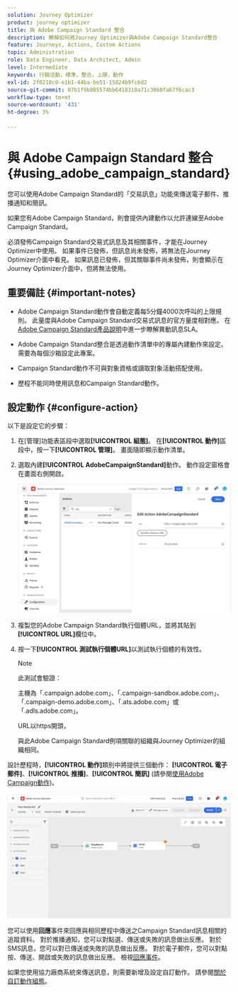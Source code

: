 ```yaml
---
solution: Journey Optimizer
product: journey optimizer
title: 與 Adobe Campaign Standard 整合
description: 瞭解如何將Journey Optimizer與Adobe Campaign Standard整合
feature: Journeys, Actions, Custom Actions
topic: Administration
role: Data Engineer, Data Architect, Admin
level: Intermediate
keywords: 行銷活動，標準，整合，上限，動作
exl-id: 2f0218c9-e1b1-44ba-be51-15824b9fc6d2
source-git-commit: 07b1f9b885574bb6418310a71c3060fa67f6cac3
workflow-type: tm+mt
source-wordcount: '431'
ht-degree: 3%

---
```


# 與 Adobe Campaign Standard 整合 {#using_adobe_campaign_standard}

您可以使用Adobe Campaign Standard的「交易訊息」功能來傳送電子郵件、推播通知和簡訊。

如果您有Adobe Campaign Standard，則會提供內建動作以允許連線至Adobe Campaign Standard。

必須發佈Campaign Standard交易式訊息及其相關事件，才能在Journey Optimizer中使用。 如果事件已發佈，但訊息尚未發佈，將無法在Journey Optimizer介面中看見。 如果訊息已發佈，但其關聯事件尚未發佈，則會顯示在Journey Optimizer介面中，但將無法使用。

## 重要備註 {#important-notes}

* Adobe Campaign Standard動作會自動定義每5分鐘4000次呼叫的上限規則。 此量度與Adobe Campaign Standard交易式訊息的官方量度相對應。 在[Adobe Campaign Standard產品說明](https://helpx.adobe.com/tw/legal/product-descriptions/campaign-standard.html)中進一步瞭解異動訊息SLA。

* Adobe Campaign Standard整合是透過動作清單中的專屬內建動作來設定。 需要為每個沙箱設定此專案。

* Campaign Standard動作不可與對象資格或讀取對象活動搭配使用。

* 歷程不能同時使用訊息和Campaign Standard動作。

## 設定動作 {#configure-action}

以下是設定它的步驟：

1. 在[管理]功能表區段中選取&#x200B;**[!UICONTROL 組態]**。 在&#x200B;**[!UICONTROL 動作]**&#x200B;區段中，按一下&#x200B;**[!UICONTROL 管理]**。 畫面隨即顯示動作清單。

1. 選取內建&#x200B;**[!UICONTROL AdobeCampaignStandard]**&#x200B;動作。 動作設定窗格會在畫面右側開啟。

   ![](assets/actioncampaign.png)

1. 複製您的Adobe Campaign Standard執行個體URL，並將其貼到&#x200B;**[!UICONTROL URL]**&#x200B;欄位中。

1. 按一下&#x200B;**[!UICONTROL 測試執行個體URL]**&#x200B;以測試執行個體的有效性。

   >[!NOTE]
   >
   >此測試會驗證：
   >
   >主機為「.campaign.adobe.com」、「.campaign-sandbox.adobe.com」、「.campaign-demo.adobe.com」、「.ats.adobe.com」或「.adls.adobe.com」。
   >
   >URL以https開頭，
   >
   >與此Adobe Campaign Standard例項關聯的組織與Journey Optimizer的組織相同。

設計歷程時，**[!UICONTROL 動作]**&#x200B;類別中將提供三個動作： **[!UICONTROL 電子郵件]**、**[!UICONTROL 推播]**、**[!UICONTROL 簡訊]** (請參閱[使用Adobe Campaign動作](../building-journeys/using-adobe-campaign-standard.md))。

![](assets/journey58.png)

您可以使用&#x200B;**回應**&#x200B;事件來回應與相同歷程中傳送之Campaign Standard訊息相關的追蹤資料。 對於推播通知，您可以對點選、傳送或失敗的訊息做出反應。 對於SMS訊息，您可以對已傳送或失敗的訊息做出反應。 對於電子郵件，您可以對點按、傳送、開啟或失敗的訊息做出反應。 檢視[回應事件](../building-journeys/reaction-events.md)。

如果您使用協力廠商系統來傳送訊息，則需要新增及設定自訂動作。 請參閱[關於自訂動作組態](../action/about-custom-action-configuration.md)。